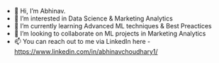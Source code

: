 - 👋 Hi, I’m Abhinav.
- 👀 I’m interested in Data Science & Marketing Analytics
- 🌱 I’m currently learning Advanced ML techniques & Best Preactices
- 💞️ I’m looking to collaborate on ML projects in Marketing Analytics
- 📫 You can reach out to me via LinkedIn here - https://www.linkedin.com/in/abhinavchoudhary1/

<!---
abhinav1024/abhinav1024 is a ✨ special ✨ repository because its `README.md` (this file) appears on your GitHub profile.
You can click the Preview link to take a look at your changes.
--->
